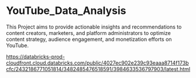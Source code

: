 # YouTube_Data_Analysis
This Project aims to provide actionable insights and recommendations to content creators, marketers, and platform administrators to optimize content strategy, audience engagement, and monetization efforts on YouTube.

https://databricks-prod-cloudfront.cloud.databricks.com/public/4027ec902e239c93eaaa8714f173bcfc/2432186771051814/3482485476518591/3984633536797903/latest.html
